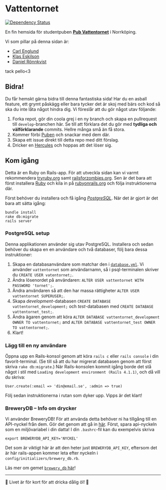 # Vattentornet

[![Dependency Status](https://gemnasium.com/klaseskilson/vattentornet.svg)](https://gemnasium.com/klaseskilson/vattentornet)

En fin hemsida för studentpuben **[Pub Vattentornet](http://www.vattentor.net)** i Norrköping.

Vi som pillar på denna sidan är:
* [Carl Englund](https://twitter.com/Englundi)
* [Klas Eskilson](https://twitter.com/Eskilicious)
* [Daniel Rönnkvist](https://twitter.com/trevligheten)

tack pello<3

## Bidra!

Du får hemskt gärna bidra till denna fantastiska sida! Har du en asball feature,
ett grymt påskägg eller bara tycker det är skoj med bärs och kod så ska du inte
låta något hindra dig. Vi föreslår att du gör något utav följande:

1. Forka repot, gör din coola grej i en ny branch och skapa en pullrequest till `develop`-branchen här. Se till att förklara det du gör med **tydliga och välförklarande** commits. Hellre många små än få stora.
2. Kommer förbi [Puben](http://www.vattentor.net/kontakt) och snackar med dem där.
3. Skapa ett issue direkt till detta repo med ditt förslag.
4. Dricker en [Hercules](http://www.vattentor.net/sortiment/dipa/herkules) och hoppas att det löser sig.

## Kom igång

Detta är en Ruby on Rails-app. För att utveckla sidan kan vi varmt rekommendera
[tryruby.org](http://tryruby.org/) samt [railsforzombies.org](http://railsforzombies.org/).
Sen är det bara att först installera [Ruby](https://www.ruby-lang.org/en/)
och kila in på [rubyonrails.org](http://rubyonrails.org/) och följa instruktionerna
där.

Först behöver du installera och få igång [*PostgreSQL*](#postgresql-setup). När det är gjort är det bara att sätta igång:

```
bundle install
rake db:migrate
rails server
```

### PostgreSQL setup

Denna applikationen använder sig utav PostgreSQL. Installera och sedan behöver du skapa en en användare och två databaser, följ bara dessa instruktioner:

1. Skapa en databasanvändare som matchar den i [`database.yml`](config/database.yml). Vi använder `vattentornet` som användarnamn, så i psql-terminalen skriver du `CREATE USER vatentornet;`.
2. Ändra lösenordet på användaren: `ALTER USER vattentornet WITH PASSWORD 'tornet';`.
3. Ändra användaren så att den har massa rättigheter `ALTER USER vattentornet SUPERUSER;`.
4. Skapa *development*-databasen `CREATE DATABASE vattentornet_development;`
och *test*-databasen med `CREATE DATABASE vattentornet_test;`.
5. Ändra ägaren genom att köra `ALTER DATABASE vattentornet_development OWNER TO vattentornet;`
and `ALTER DATABASE vattentornet_test OWNER TO vattentornet;`.
6. Klart!

### Lägg till en ny användare

Öppna upp en Rails-konsol genom att köra `rails c` eller `rails console` i din
favorit-terminal. (Se till så att du har migrerat databasen genom att först skriva
`rake db:migrate`.) När Rails-konsolen kommit igång borde det stå något i stil med
`Loading development environment (Rails 4.1.1)`, och då vill du skriva:

```
User.create(:email => 'din@email.se', :admin => true)
```

Följ sedan instruktionerna i rutan som dyker upp. Vipps är det klart!

### BreweryDB – Info om drycker

Vi använder BreweryDB! För att använda detta behöver ni ha tillgång till en API-nyckel
från dem. Gör det genom att gå in [här](http://www.brewerydb.com/developers/apps).
Först, spara api-nyckeln som en miljövariabel i din datta! I din `.bashrc`-fil kan
du exempelvis skriva

```
export BREWERYDB_API_KEY='NYCKEL'
```

Det som är viktigt här är att den heter just `BREWERYDB_API_KEY`, eftersom det är här
rails-appen kommer leta efter nyckeln i `config/initializers/brewery_db.rb`.

Läs mer om gemet [`brewery_db` här](https://github.com/tylerhunt/brewery_db)!

_______

:beers: Livet är för kort för att dricka dålig öl! :beers:
